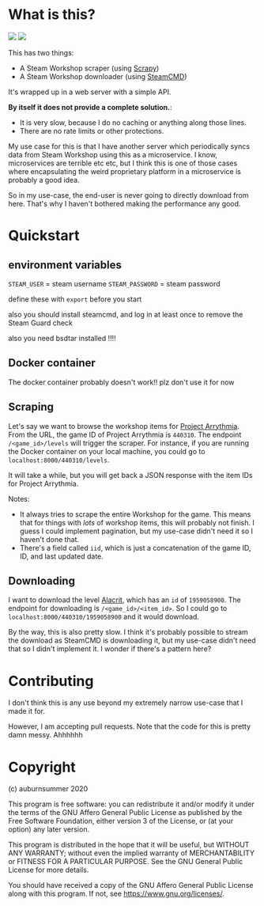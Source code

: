 # What is this?

[![](https://img.shields.io/docker/image-size/auburnsummer/bluebell)](https://hub.docker.com/r/auburnsummer/bluebell) [![](https://img.shields.io/github/license/auburnsummer/bluebell)](LICENSE)

This has two things:

- A Steam Workshop scraper (using [Scrapy][2])
- A Steam Workshop downloader (using [SteamCMD][1])

It's wrapped up in a web server with a simple API.

**By itself it does not provide a complete solution.**:

- It is very slow, because I do no caching or anything along those lines.
- There are no rate limits or other protections.

My use case for this is that I have another server which periodically syncs data from Steam Workshop using this
as a microservice. I know, microservices are terrible etc etc, but I think this is one of those cases where encapsulating
the weird proprietary platform in a microservice is probably a good idea.

So in my use-case, the end-user is never going to directly download from here. That's why I haven't bothered making the
performance any good.

# Quickstart

## environment variables

`STEAM_USER` = steam username
`STEAM_PASSWORD` = steam password

define these with `export` before you start

also you should install steamcmd, and log in at least once to remove the Steam Guard check

also you need bsdtar installed !!!!

## Docker container

The docker container probably doesn't work!! plz don't use it for now


## Scraping

Let's say we want to browse the workshop items for [Project Arrythmia][3]. From the URL,
the game ID of Project Arrythmia is `440310`. The endpoint `/<game_id>/levels` will trigger the scraper. For instance, if
you are running the Docker container on your local machine, you could go to `localhost:8000/440310/levels`.

It will take a while, but you will get back a JSON response with the item IDs for Project Arrythmia.

Notes:

- It always tries to scrape the entire Workshop for the game. This means that for things with _lots_ of workshop items,
  this will probably not finish. I guess I could implement pagination, but my use-case didn't need it so I haven't done that.
- There's a field called `iid`, which is just a concatenation of the game ID, ID, and last updated date.

## Downloading

I want to download the level [Alacrit][4], which has an `id` of `1959058900`. The endpoint for downloading is
`/<game_id>/<item_id>`. So I could go to `localhost:8000/440310/1959058900` and it would download.

By the way, this is also pretty slow. I think it's probably possible to stream the download as SteamCMD is downloading it,
but my use-case didn't need that so I didn't implement it. I wonder if there's a pattern here?

# Contributing

I don't think this is any use beyond my extremely narrow use-case that I made it for.

However, I am accepting pull requests. Note that the code for this is pretty damn messy. Ahhhhhh

# Copyright

(c) auburnsummer 2020

This program is free software: you can redistribute it and/or modify
it under the terms of the GNU Affero General Public License as published by
the Free Software Foundation, either version 3 of the License, or
(at your option) any later version.

This program is distributed in the hope that it will be useful,
but WITHOUT ANY WARRANTY; without even the implied warranty of
MERCHANTABILITY or FITNESS FOR A PARTICULAR PURPOSE. See the
GNU General Public License for more details.

You should have received a copy of the GNU Affero General Public License
along with this program. If not, see <https://www.gnu.org/licenses/>.

[1]: https://developer.valvesoftware.com/wiki/SteamCMD
[2]: https://scrapy.org/
[3]: https://steamcommunity.com/app/440310/workshop/
[4]: https://steamcommunity.com/sharedfiles/filedetails/?id=1959058900
